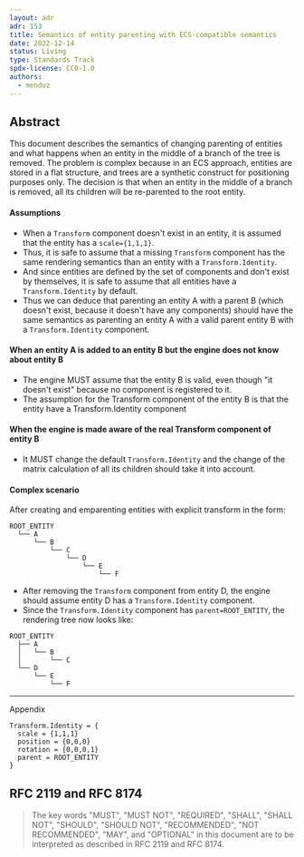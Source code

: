 ```yaml
---
layout: adr
adr: 153
title: Semantics of entity parenting with ECS-compatible semantics
date: 2022-12-14
status: Living
type: Standards Track
spdx-license: CC0-1.0
authors:
  - menduz
---
```


## Abstract

This document describes the semantics of changing parenting of entities and what happens when an entity in the middle of a branch of the tree is removed. The problem is complex because in an ECS approach, entities are stored in a flat structure, and trees are a synthetic construct for positioning purposes only. The decision is that when an entity in the middle of a branch is removed, all its children will be re-parented to the root entity.

#### Assumptions

- When a `Transform` component doesn't exist in an entity, it is assumed that the entity has a `scale={1,1,1}`.
- Thus, it is safe to assume that a missing `Transform` component has the same rendering semantics than an entity with a `Transform.Identity`.
- And since entities are defined by the set of components and don't exist by themselves, it is safe to assume that all entities have a `Transform.Identity` by default.
- Thus we can deduce that parenting an entity A with a parent B (which doesn't exist, because it doesn't have any components) should have the same semantics as parenting an entity A with a valid parent entity B with a `Transform.Identity` component.

#### When an entity A is added to an entity B but the engine does not know about entity B

- The engine MUST assume that the entity B is valid, even though "it doesn't exist" because no component is registered to it.
- The assumption for the Transform component of the entity B is that the entity have a Transform.Identity component

#### When the engine is made aware of the real Transform component of entity B

- It MUST change the default `Transform.Identity` and the change of the matrix calculation of all its children should take it into account.

#### Complex scenario

After creating and emparenting entities with explicit transform in the form:
```
ROOT_ENTITY
  └── A
      └── B
          └── C
              └── D
                  └── E
                      └── F
```
- After removing the `Transform` component from entity D, the engine should assume entity D has a `Transform.Identity` component.
- Since the `Transform.Identity` component has `parent=ROOT_ENTITY`, the rendering tree now looks like:  

```
ROOT_ENTITY
  ├── A
  │   └── B
  │       └── C
  └── D
      └── E
          └── F
```
---

Appendix

```
Transform.Identity = {
  scale = {1,1,1}
  position = {0,0,0}
  rotation = {0,0,0,1}
  parent = ROOT_ENTITY
}
```

## RFC 2119 and RFC 8174

> The key words "MUST", "MUST NOT", "REQUIRED", "SHALL", "SHALL NOT", "SHOULD", "SHOULD NOT", "RECOMMENDED", "NOT RECOMMENDED", "MAY", and "OPTIONAL" in this document are to be interpreted as described in RFC 2119 and RFC 8174.
